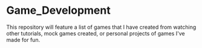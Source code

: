 # Game_Development
 This repository will feature a list of games that I have created from watching other tutorials, mock games created, or personal projects of games I've made for fun.